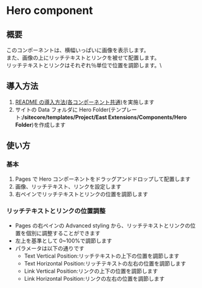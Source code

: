 # Hero component

## 概要

このコンポーネントは、横幅いっぱいに画像を表示します。\
また、画像の上にリッチテキストとリンクを被せて配置します。\
リッチテキストとリンクはそれぞれ％単位で位置を調節します。\

## 導入方法

1. [README の導入方法(各コンポーネント共通)](../README_ja-JP.md#導入方法各コンポーネント共通)を実施します
1. サイトの Data フォルダに Hero Folder(テンプレート:**/sitecore/templates/Project/East Extensions/Components/Hero Folder**)を作成します

## 使い方

### 基本

1. Pages で Hero コンポーネントをドラッグアンドドロップして配置します
1. 画像、リッチテキスト、リンクを設定します
1. 右ペインでリッチテキストとリンクの位置を調節します

### リッチテキストとリンクの位置調整

- Pages の右ペインの Advanced styling から、リッチテキストとリンクの位置を個別に調整することができます
- 左上を基準として 0~100%で調節します
- パラメータは以下の通りです
  - Text Vertical Position:リッチテキストの上下の位置を調節します
  - Text Horizontal Position:リッチテキストの左右の位置を調節します
  - Link Vertical Position:リンクの上下の位置を調節します
  - Link Horizontal Position:リンクの左右の位置を調節します
